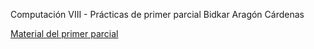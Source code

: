 Computación VIII - Prácticas de primer parcial
Bidkar Aragón Cárdenas


[Material del primer parcial](https://tinyurl.com/vtq6xsm)